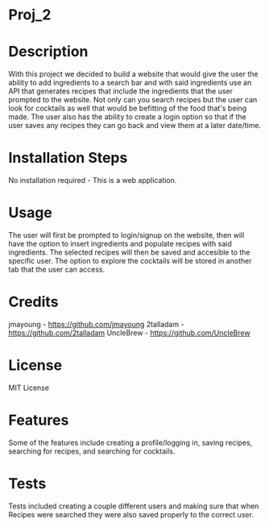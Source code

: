 # Proj_2

# Description 
With this project we decided to build a website that would give the user the ability to add ingredients to a search bar and with said ingredients use an API that generates recipes that include the ingredients that the user prompted to the website. Not only can you search recipes but the user can look for cocktails as well that would be befitting of the food that's being made. The user also has the ability to create a login option so that if the user saves any recipes they can go back and view them at a later date/time.

# Installation Steps
No installation required - This is a web application.

# Usage
The user will first be prompted to login/signup on the website, then will have the option to insert ingredients and populate recipes with said ingredients. The selected recipes will then be saved and accesible to the specific user. The option to explore the cocktails will be stored in another tab that the user can access. 

# Credits
jmayoung - https://github.com/jmayoung  2talladam - https://github.com/2talladam
UncleBrew - https://github.com/UncleBrew

# License
MIT License

# Features
Some of the features include creating a profile/logging in, saving recipes, searching for recipes, and searching for cocktails.

# Tests
Tests included creating a couple different users and making sure that when Recipes were searched they were also saved properly to the correct user. 
